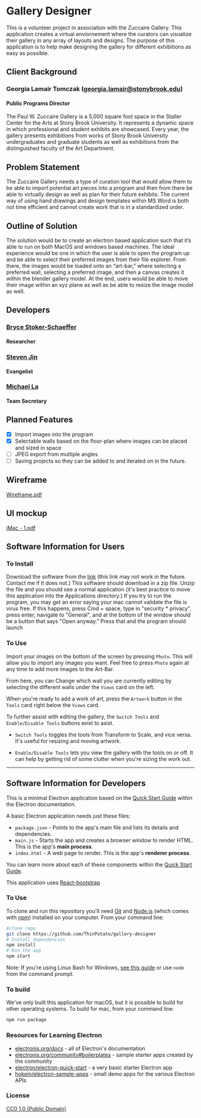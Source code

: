 # Gallery Designer
This is a volunteer project in association with the Zuccaire Gallery. This application creates a virtual enviornement where the curators can visualize their gallery in any array of layouts and designs. The purpose of this application is to help make designing the gallery for different exhibitions as easy as possible.

## Client Background 
### Georgia Lamair Tomczak (georgia.lamair@stonybrook.edu)
#### Public Programs Director
The Paul W. Zuccaire Gallery is a 5,000 square foot space in the Staller Center for the Arts at Stony Brook University. It represents a dynamic space in which professional and student exhibits are showcased. Every year, the gallery presents exhibitions from works of Stony Brook University undergraduates and graduate students as well as exhibitions from the distinguished faculty of the Art Department. 

## Problem Statement
The Zuccaire Gallery needs a type of curation tool that would allow them to be able to import potential art pieces into a program and then from there be able to virtually design as well as plan for their future exhibits. The current way of using hand drawings and design templates within MS Word is both not time efficient and cannot create work that is in a standardized order.

## Outline of Solution
The solution would be to create an electron based application such that it’s able to run on both MacOS and windows based machines. The ideal experience would be one in which the user is able to open the program up and be able to select their preferred images from their file explorer. From there, the images would be loaded onto an “art-bar,” where selecting a preferred wall, selecting a preferred image, and then a canvas creates it within the blender gallery model. At the end, users would be able to move their image within an xyz plane as well as be able to resize the image model as well.

## Developers
### [Bryce Stoker-Schaeffer](https://github.com/ThinPotato)
#### Researcher

### [Steven Jin](https://github.com/StevenJin7820)
#### Evangelist

### [Michael La](https://github.com/MichaelLa99)
#### Team Secretary


## Planned Features
- [X] Import images into the program
- [X] Selectable walls based on the floor-plan where images can be placed and sized in space
- [ ] JPEG export from multiple angles 
- [ ] Saving projects so they can be added to and iterated on in the future.

## Wireframe
[Wireframe.pdf](https://github.com/ThinPotato/gallery-designer/files/8507543/Wireframe.pdf)

## UI mockup
[iMac - 1.pdf](https://github.com/ThinPotato/gallery-designer/files/8507545/iMac.-.1.pdf)

## Software Information for Users

### To Install
Download the software from the [link](https://drive.google.com/drive/u/1/folders/1hhe5qOMEIQD8GKVCyymCjRy-J_Txtcr1) (this link may not work in the future. Contact me if it does not.) This software should download in a zip file. Unzip the file and you should see a normal application (it's best practice to move this application into the Applications directory.) If you try to run the program, you may get an error saying your mac cannot validate the file is virus free. If this happens, press Cmd + space, type in "security * privacy", press enter, navigate to "General", and at the bottom of the window should be a button that says "Open anyway." Press that and the program should launch

### To Use
Import your images on the bottom of the screen by pressing `Photo`. This will allow you to import any images you want. Feel free to press `Photo` again at any time to add more images to the Art-Bar.

From here, you can Change which wall you are currently editing by selecting the different walls under the `Views` card on the left.

When you're ready to add a work of art, press the `Artwork` button in the `Tools` card right below the `Views` card.

To further assist with editing the gallery, the `Switch Tools` and `Enable/Disable Tools` buttons exist to asist.

- `Switch Tools` toggles the tools from Transform to Scale, and vice versa. It's useful for resizing and moving artwork.

- `Enable/Disable Tools` lets you view the gallery with the tools on or off. It can help by getting rid of some clutter when you're sizing the work out.

---

## Software Information for Developers
This is a minimal Electron application based on the [Quick Start Guide](https://electronjs.org/docs/latest/tutorial/quick-start) within the Electron documentation.

A basic Electron application needs just these files:

- `package.json` - Points to the app's main file and lists its details and dependencies.
- `main.js` - Starts the app and creates a browser window to render HTML. This is the app's **main process**.
- `index.html` - A web page to render. This is the app's **renderer process**.

You can learn more about each of these components within the [Quick Start Guide](https://electronjs.org/docs/latest/tutorial/quick-start).

This application uses [React-bootstrap](https://react-bootstrap.github.io/getting-started/introduction)

### To Use

To clone and run this repository you'll need [Git](https://git-scm.com) and [Node.js](https://nodejs.org/en/download/) (which comes with [npm](http://npmjs.com)) installed on your computer. From your command line:

```bash
#clone repo
git clone https://github.com/ThinPotato/gallery-designer
# Install dependencies
npm install
# Run the app
npm start
```

Note: If you're using Linux Bash for Windows, [see this guide](https://www.howtogeek.com/261575/how-to-run-graphical-linux-desktop-applications-from-windows-10s-bash-shell/) or use `node` from the command prompt.

### To build

We've only built this application for macOS, but it is possible to build for other operating systems. 
To build for mac, from your command line:
```bash
npm run package
```

### Resources for Learning Electron

- [electronjs.org/docs](https://electronjs.org/docs) - all of Electron's documentation
- [electronjs.org/community#boilerplates](https://electronjs.org/community#boilerplates) - sample starter apps created by the community
- [electron/electron-quick-start](https://github.com/electron/electron-quick-start) - a very basic starter Electron app
- [hokein/electron-sample-apps](https://github.com/hokein/electron-sample-apps) - small demo apps for the various Electron APIs

### License

[CC0 1.0 (Public Domain)](LICENSE.md)
